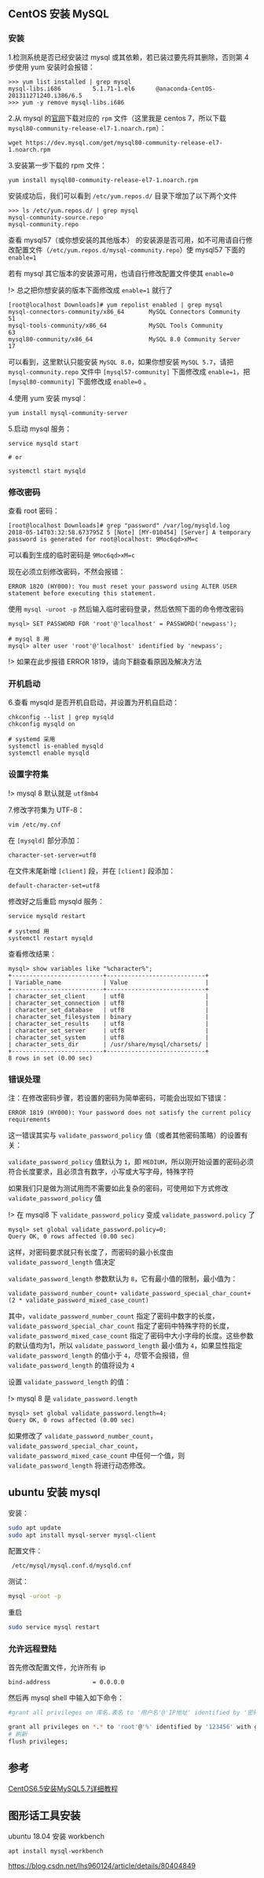 ## CentOS 安装 MySQL

### 安装

1.检测系统是否已经安装过 mysql 或其依赖，若已装过要先将其删除，否则第 4 步使用 yum 安装时会报错：

```
>>> yum list installed | grep mysql
mysql-libs.i686         5.1.71-1.el6      @anaconda-CentOS-201311271240.i386/6.5
>>> yum -y remove mysql-libs.i686
```

2.从 mysql 的[官网](https://dev.mysql.com/downloads/repo/yum/)下载对应的 `rpm` 文件（这里我是 centos 7，所以下载 `mysql80-community-release-el7-1.noarch.rpm`）：

```
wget https://dev.mysql.com/get/mysql80-community-release-el7-1.noarch.rpm
```


3.安装第一步下载的 rpm 文件：

```
yum install mysql80-community-release-el7-1.noarch.rpm 
```

安装成功后，我们可以看到 `/etc/yum.repos.d/` 目录下增加了以下两个文件

```
>>> ls /etc/yum.repos.d/ | grep mysql
mysql-community-source.repo
mysql-community.repo
```

查看 mysql57（或你想安装的其他版本） 的安装源是否可用，如不可用请自行修改配置文件（`/etc/yum.repos.d/mysql-community.repo`）使 mysql57 下面的 `enable=1`

若有 mysql 其它版本的安装源可用，也请自行修改配置文件使其 `enable=0`

!> 总之把你想安装的版本下面修改成 `enable=1` 就行了

```
[root@localhost Downloads]# yum repolist enabled | grep mysql
mysql-connectors-community/x86_64       MySQL Connectors Community           51
mysql-tools-community/x86_64            MySQL Tools Community                63
mysql80-community/x86_64                MySQL 8.0 Community Server           17
```

可以看到，这里默认只能安装 `MySQL 8.0`，如果你想安装 `MySQL 5.7`，请把 `mysql-community.repo` 文件中 `[mysql57-community]` 下面修改成 `enable=1`，把 `[mysql80-community]` 下面修改成 `enable=0` 。

4.使用 yum 安装 mysql：

```
yum install mysql-community-server
```


5.启动 mysql 服务：

```
service mysqld start

# or

systemctl start mysqld
```

### 修改密码

查看 root 密码：


```
[root@localhost Downloads]# grep "password" /var/log/mysqld.log 
2018-05-14T03:32:58.673795Z 5 [Note] [MY-010454] [Server] A temporary password is generated for root@localhost: 9Moc6qd>xM=c
```

可以看到生成的临时密码是 `9Moc6qd>xM=c`

现在必须立刻修改密码，不然会报错：

```
ERROR 1820 (HY000): You must reset your password using ALTER USER statement before executing this statement.
```


使用 `mysql -uroot -p` 然后输入临时密码登录，然后依照下面的命令修改密码

```
mysql> SET PASSWORD FOR 'root'@'localhost' = PASSWORD('newpass');

# mysql 8 用
mysql> alter user 'root'@'localhost' identified by 'newpass';
```

!> 如果在此步报错 ERROR 1819，请向下翻查看原因及解决方法


### 开机启动

6.查看 mysqld 是否开机自启动，并设置为开机自启动：

```
chkconfig --list | grep mysqld
chkconfig mysqld on

# systemd 采用
systemctl is-enabled mysqld
systemctl enable mysqld
```

### 设置字符集

!> mysql 8 默认就是 `utf8mb4`

7.修改字符集为 UTF-8：


```
vim /etc/my.cnf
```

在 `[mysqld]` 部分添加：

```
character-set-server=utf8
```

在文件末尾新增 `[client]` 段，并在 `[client]` 段添加：

```
default-character-set=utf8
```


修改好之后重启 mysqld 服务：

```
service mysqld restart

# systemd 用
systemctl restart mysqld
```

查看修改结果：


```
mysql> show variables like "%character%";
+--------------------------+----------------------------+
| Variable_name            | Value                      |
+--------------------------+----------------------------+
| character_set_client     | utf8                       |
| character_set_connection | utf8                       |
| character_set_database   | utf8                       |
| character_set_filesystem | binary                     |
| character_set_results    | utf8                       |
| character_set_server     | utf8                       |
| character_set_system     | utf8                       |
| character_sets_dir       | /usr/share/mysql/charsets/ |
+--------------------------+----------------------------+
8 rows in set (0.00 sec)
```


### 错误处理
注：在修改密码步骤，若设置的密码为简单密码，可能会出现如下错误：



```
ERROR 1819 (HY000): Your password does not satisfy the current policy requirements
```

这一错误其实与 `validate_password_policy` 值（或者其他密码策略）的设置有关：

`validate_password_policy` 值默认为 `1`，即 `MEDIUM`，所以刚开始设置的密码必须符合长度要求，且必须含有数字，小写或大写字母，特殊字符

如果我们只是做为测试用而不需要如此复杂的密码，可使用如下方式修改 `validate_password_policy` 值

!> 在 mysql8 下 `validate_password_policy` 变成 `validate_password.policy` 了

```
mysql> set global validate_password.policy=0;
Query OK, 0 rows affected (0.00 sec)
```

这样，对密码要求就只有长度了，而密码的最小长度由 `validate_password_length` 值决定

`validate_password_length` 参数默认为 `8`，它有最小值的限制，最小值为：

```
validate_password_number_count+ validate_password_special_char_count+ (2 * validate_password_mixed_case_count)
```

其中，`validate_password_number_count` 指定了密码中数字的长度，`validate_password_special_char_count` 指定了密码中特殊字符的长度， `validate_password_mixed_case_count` 指定了密码中大小字母的长度。这些参数的默认值均为1，所以 `validate_password_length` 最小值为 `4`，如果显性指定 `validate_password_length` 的值小于 `4`，尽管不会报错，但 `validate_password_length` 的值将设为 `4`


设置 `validate_password_length` 的值：

!> mysql 8 是 `validate_password.length`

```
mysql> set global validate_password.length=4;
Query OK, 0 rows affected (0.00 sec)
```

如果修改了 `validate_password_number_count`，`validate_password_special_char_count`，`validate_password_mixed_case_count` 中任何一个值，则 `validate_password_length` 将进行动态修改。



## ubuntu 安装 mysql 

安装：

``` bash
sudo apt update
sudo apt install mysql-server mysql-client
```

配置文件：
```
 /etc/mysql/mysql.conf.d/mysqld.cnf
```

测试：

``` bash
mysql -uroot -p
```

重启
``` bash
sudo service mysql restart
```

### 允许远程登陆

首先修改配置文件，允许所有 ip
```
bind-address            = 0.0.0.0

```

然后再 mysql shell 中输入如下命令：

``` bash
#grant all privileges on 库名.表名 to '用户名'@'IP地址' identified by '密码' with grant option;

grant all privileges on *.* to 'root'@'%' identified by '123456' with grant option;
# 刷新
flush privileges;
```


## 参考

[CentOS6.5安装MySQL5.7详细教程](https://www.cnblogs.com/lzj0218/p/5724446.html)

## 图形话工具安装

ubuntu 18.04 安装 workbench

```
apt install mysql-workbench
```

https://blog.csdn.net/lhs960124/article/details/80404849